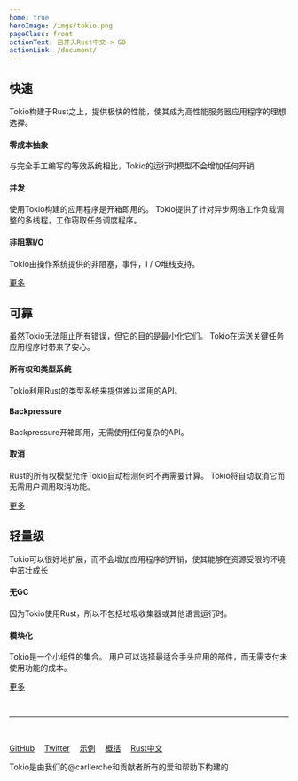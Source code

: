 ```yaml
---
home: true
heroImage: /imgs/tokio.png
pageClass: front
actionText: 已并入Rust中文-> GO
actionLink: /document/
---
```


<div class="features">
  <div class="feature">
    <h2>快速</h2>
    <p>Tokio构建于Rust之上，提供极快的性能，使其成为高性能服务器应用程序的理想选择。</p>
    <div>
        <h4>零成本抽象</h4>
        <p>与完全手工编写的等效系统相比，Tokio的运行时模型不会增加任何开销</p>
        <h4>并发</h4>
        <p>使用Tokio构建的应用程序是开箱即用的。 Tokio提供了针对异步网络工作负载调整的多线程，工作窃取任务调度程序。</p>
        <h4>非阻塞I/O</h4>
        <p>Tokio由操作系统提供的非阻塞，事件，I / O堆栈支持。</p>
    </div>
    <div><a href="https://tokio-zh.github.io/document/#%E5%BF%AB%E9%80%9F">更多</a></div>
  </div>
  <div class="feature">
    <h2>可靠</h2>
    <p>虽然Tokio无法阻止所有错误，但它的目的是最小化它们。 Tokio在运送关键任务应用程序时带来了安心。</p>
    <div>
        <h4>所有权和类型系统</h4>
        <p>Tokio利用Rust的类型系统来提供难以滥用的API。</p>
        <h4>Backpressure</h4>
        <p>Backpressure开箱即用，无需使用任何复杂的API。</p>
        <h4>取消</h4>
        <p>Rust的所有权模型允许Tokio自动检测何时不再需要计算。 Tokio将自动取消它而无需用户调用取消功能。</p>
    </div>
    <div><a href="https://tokio-zh.github.io/document/#%E5%8F%AF%E9%9D%A0">更多</a></div>
  </div>
  <div class="feature">
    <h2>轻量级</h2>
    <p>Tokio可以很好地扩展，而不会增加应用程序的开销，使其能够在资源受限的环境中茁壮成长</p>
    <div>
        <h4>无GC</h4>
        <p>因为Tokio使用Rust，所以不包括垃圾收集器或其他语言运行时。</p>
        <h4>模块化</h4>
        <p>Tokio是一个小组件的集合。 用户可以选择最适合手头应用的部件，而无需支付未使用功能的成本。</p>
    </div>
    <div><a href="https://tokio-zh.github.io/document/#%E8%BD%BB%E9%87%8F%E7%BA%A7">更多</a></div>
  </div>
</div>

<br><hr><br>

<div>
    <a href="https://github.com/tokio-rs/tokio" target="_black">GitHub</a>&emsp;
    <a href="https://twitter.com/tokio_rs" target="_black">Twitter</a>&emsp;
    <a href="https://github.com/tokio-rs/tokio/tree/master/examples" target="_black">示例</a>&emsp;
    <a href="https://tokio-zh.github.io/document" target="_black">概括</a>&emsp;
    <a href="https://rustlang-cn.org/" target="_black">Rust中文</a>&emsp;
</div>

<p>Tokio是由我们的@carllerche和贡献者所有的爱和帮助下构建的</p>
<br>
